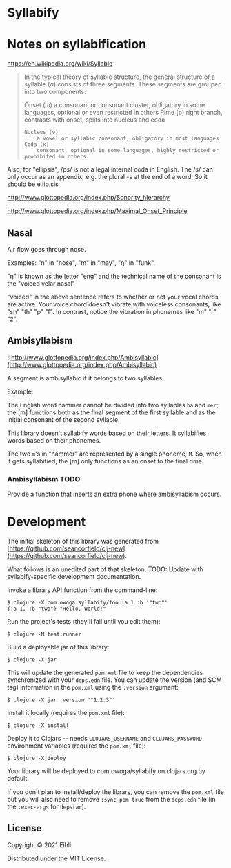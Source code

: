 # Syllabify


# Notes on syllabification

https://en.wikipedia.org/wiki/Syllable

> In the typical theory of syllable structure, the general structure of a syllable (σ) consists of three segments. These segments are grouped into two components:
>
> Onset (ω)
>     a consonant or consonant cluster, obligatory in some languages, optional or even restricted in others
> Rime (ρ)
>     right branch, contrasts with onset, splits into nucleus and coda
>
>     Nucleus (ν)
>         a vowel or syllabic consonant, obligatory in most languages
>     Coda (κ)
>         consonant, optional in some languages, highly restricted or prohibited in others

Also, for "ellipsis", /ps/ is not a legal internal coda in English. The /s/ can only occur as an appendix, e.g. the plural -s at the end of a word. So it should be e.lip.sis

http://www.glottopedia.org/index.php/Sonority_hierarchy

http://www.glottopedia.org/index.php/Maximal_Onset_Principle

## Nasal

Air flow goes through nose.

Examples: "n" in "nose", "m" in "may", "ŋ" in "funk".

"ŋ" is known as the letter "eng" and the technical name of the consonant is the "voiced velar nasal"

"voiced" in the above sentence refers to whether or not your vocal chords are active. Your voice chord doesn't vibrate with voiceless consonants, like "sh" "th" "p" "f". In contrast, notice the vibration in phonemes like "m" "r" "z".


## Ambisyllabism

![http://www.glottopedia.org/index.php/Ambisyllabic](http://www.glottopedia.org/index.php/Ambisyllabic)

A segment is ambisyllabic if it belongs to two syllables.

Example: 

The English word hammer cannot be divided into two syllables `ha` and `mer`; the [m] functions both as the final segment of the first syllable and as the initial consonant of the second syllable. 

This library doesn't syllabify words based on their letters. It syllabifies words based on their phonemes.

The two `m`'s in "hammer" are represented by a single phoneme, `M`. So, when it gets syllabified, the [m] only functions as an onset to the final rime. 

### Ambisyllabism TODO

Provide a function that inserts an extra phone where ambisyllabism occurs.


# Development

The initial skeleton of this library was generated from [https://github.com/seancorfield/clj-new](https://github.com/seancorfield/clj-new).

What follows is an unedited part of that skeleton. TODO: Update with syllabify-specific development documentation.

Invoke a library API function from the command-line:

    $ clojure -X com.owoga.syllabify/foo :a 1 :b '"two"'
    {:a 1, :b "two"} "Hello, World!"

Run the project's tests (they'll fail until you edit them):

    $ clojure -M:test:runner

Build a deployable jar of this library:

    $ clojure -X:jar

This will update the generated `pom.xml` file to keep the dependencies synchronized with
your `deps.edn` file. You can update the version (and SCM tag) information in the `pom.xml` using the
`:version` argument:

    $ clojure -X:jar :version '"1.2.3"'

Install it locally (requires the `pom.xml` file):

    $ clojure -X:install

Deploy it to Clojars -- needs `CLOJARS_USERNAME` and `CLOJARS_PASSWORD` environment
variables (requires the `pom.xml` file):

    $ clojure -X:deploy

Your library will be deployed to com.owoga/syllabify on clojars.org by default.

If you don't plan to install/deploy the library, you can remove the
`pom.xml` file but you will also need to remove `:sync-pom true` from the `deps.edn`
file (in the `:exec-args` for `depstar`).

## License

Copyright © 2021 Eihli

Distributed under the MIT License.
